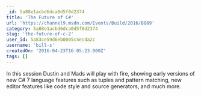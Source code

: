 ```yaml
---
_id: 5a88e1acbd6dca0d5f0d2374
title: 'The Future of C#'
url: 'https://channel9.msdn.com/Events/Build/2016/B889'
category: 5a88e1acbd6dca0d5f0d2374
slug: 'the-future-of-c-2'
user_id: 5a83ce59d6eb0005c4ecda2c
username: 'bill-s'
createdOn: '2016-04-23T16:05:23.000Z'
tags: []
---
```


 In this session Dustin and Mads will play with fire, showing early versions of new C# 7 language features such as tuples and pattern matching, new editor features like code style and source generators, and much more.
